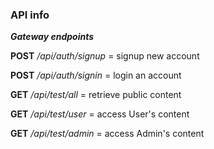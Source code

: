 ### API info

***Gateway endpoints***

**POST**	*/api/auth/signup* 	= signup new account

**POST**	*/api/auth/signin* 	= login an account

**GET**		*/api/test/all* 	= retrieve public content

**GET**		*/api/test/user*	= access User's content

**GET**		*/api/test/admin*  	= access Admin's content



